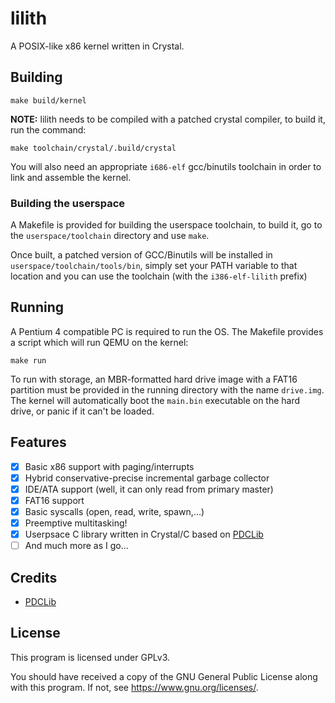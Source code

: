 # lilith

A POSIX-like x86 kernel written in Crystal.

## Building

```
make build/kernel
```

**NOTE:** lilith needs to be compiled with a patched crystal compiler, to build it, run the command:

```
make toolchain/crystal/.build/crystal
```

You will also need an appropriate `i686-elf` gcc/binutils toolchain in order to link and assemble the kernel.

### Building the userspace

A Makefile is provided for building the userspace toolchain, to build it, go to the `userspace/toolchain` directory and use `make`.

Once built, a patched version of GCC/Binutils will be installed in `userspace/toolchain/tools/bin`, simply set your PATH variable to that location and you can use the toolchain (with the `i386-elf-lilith` prefix)

## Running

A Pentium 4 compatible PC is required to run the OS. The Makefile provides a script which will run QEMU on the kernel:

```
make run
```

To run with storage, an MBR-formatted hard drive image with a FAT16 partition must be provided in the running directory with the name `drive.img`. The kernel will automatically boot the `main.bin` executable on the hard drive, or panic if it can't be loaded.

## Features

* [x] Basic x86 support with paging/interrupts
* [x] Hybrid conservative-precise incremental garbage collector
* [x] IDE/ATA support (well, it can only read from primary master)
* [x] FAT16 support
* [x] Basic syscalls (open, read, write, spawn,...)
* [x] Preemptive multitasking!
* [x] Userpsace C library written in Crystal/C based on [PDCLib](https://github.com/DevSolar/pdclib/)
* [ ] And much more as I go...

## Credits

* [PDCLib](https://github.com/DevSolar/pdclib/)

## License

This program is licensed under GPLv3.

You should have received a copy of the GNU General Public License
along with this program.  If not, see https://www.gnu.org/licenses/.
